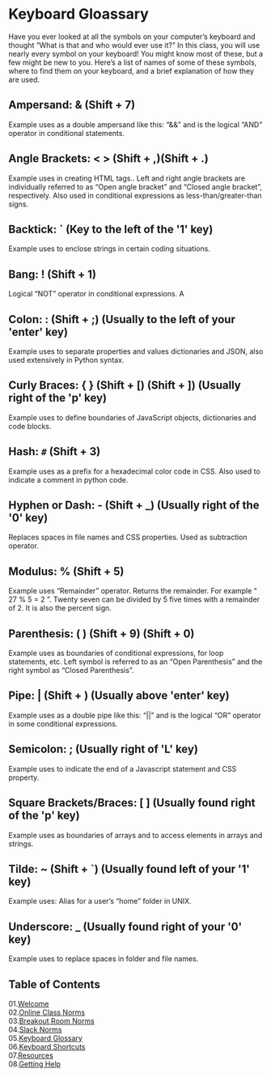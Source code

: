 # Keyboard Gloassary

Have you ever looked at all the symbols on your computer’s keyboard and thought “What is that and who would ever use it?”  In this class, you will use nearly every symbol on your keyboard!  You might know most of these, but a few might be new to you.  Here’s a list of names of some of these symbols, where to find them on your keyboard, and a brief explanation of how they are used.

## Ampersand:  &   (Shift + 7)
Example uses as a double ampersand like this: “&&” and is the logical “AND” operator in conditional statements.

## Angle Brackets: < >  (Shift + ,)(Shift + .)
Example uses in creating HTML tags..  Left and right angle brackets are individually referred to as “Open angle bracket” and “Closed angle bracket”, respectively.  Also used in conditional expressions as less-than/greater-than signs.

## Backtick: `   (Key to the left of the '1' key)
Example uses to enclose strings in certain coding situations.

## Bang: !    (Shift + 1)
Logical “NOT” operator in conditional expressions.  A

## Colon: :     (Shift + ;) (Usually to the left of your 'enter' key)
Example uses to separate properties and values dictionaries and JSON, also used extensively in Python syntax.

## Curly Braces: { }   (Shift + [) (Shift + ])  (Usually right of the 'p' key)
Example uses to define boundaries of JavaScript objects, dictionaries and code blocks.

## Hash: `#`  (Shift + 3)
Example uses as a prefix for a hexadecimal color code in CSS.  Also used to indicate a comment in python code.

## Hyphen or Dash: -  (Shift + _) (Usually right of the '0' key)
Replaces spaces in file names and CSS properties.  Used as subtraction operator.

## Modulus: %   (Shift + 5)
Example uses “Remainder” operator.  Returns the remainder. For example “ 27 % 5 = 2 ”.  Twenty seven can be divided by 5 five times with a remainder of 2.  It is also the percent sign.

## Parenthesis: ( )  (Shift + 9) (Shift + 0)
Example uses as boundaries of conditional expressions, for loop statements, etc.  Left symbol is referred to as an “Open Parenthesis” and the right symbol as “Closed Parenthesis”. 

## Pipe: |   (Shift + \) (Usually above 'enter' key)
Example uses as a double pipe like this: “||” and is the logical “OR” operator in some conditional expressions.

## Semicolon: ; (Usually right of 'L' key)
Example uses to indicate the end of a Javascript statement and CSS property.

## Square Brackets/Braces: [ ]  (Usually found right of the 'p' key)
Example uses as boundaries of arrays and to access elements in arrays and strings.

## Tilde: ~  (Shift + `) (Usually found left of your '1' key)
Example uses: Alias for a user’s “home” folder in UNIX.

## Underscore: _   (Usually found right of your '0' key)
Example uses to replace spaces in folder and file names.



## Table of Contents

01.[Welcome](01-Welcome.md)<br>
02.[Online Class Norms](02-Online-Class-Norms.md)<br>
03.[Breakout Room Norms](03-Breakout-Room-Norms.md)<br>
04.[Slack Norms](04-Slack-Norms.md)<br>
05.[Keyboard Glossary](05-Keyboard-Glossary.md)<br>
06.[Keyboard Shortcuts](06-Keyboard-Shortcuts.md)<br>
07.[Resources](07-Resources.md)<br>
08.[Getting Help](08-Getting-Help.md)<br>
